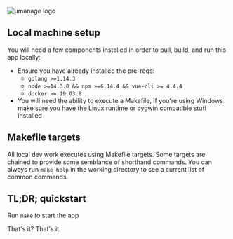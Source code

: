 ![umanage logo](https://repository-images.githubusercontent.com/10535292/2e6cd280-afd5-11ea-84ab-c2b720ecf962)

## Local machine setup
You will need a few components installed in order to pull, build, and run this app locally:
* Ensure you have already installed the pre-reqs:
    * `golang >=1.14.3`
    * `node >=14.3.0 && npm >=6.14.4 && vue-cli >= 4.4.4`
    * `docker >= 19.03.8`
* You will need the ability to execute a Makefile, if you're using Windows make sure you have the Linux runtime or cygwin compatible stuff installed

## Makefile targets
All local dev work executes using Makefile targets.  Some targets are chained to provide some semblance of shorthand commands.  You can always run `make help` in the working directory to see a current list of common commands.

## TL;DR; quickstart
Run `make` to start the app

That's it? That's it.